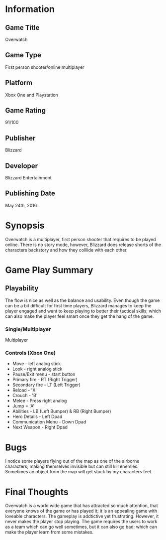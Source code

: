 # Information
## Game Title
Overwatch
## Game Type
First person shooter/online multiplayer
## Platform
Xbox One and Playstation 
## Game Rating
91/100
## Publisher
Blizzard
## Developer
Blizzard Entertainment
## Publishing Date
May 24th, 2016
# Synopsis
Overwatch is a multiplayer, first person shooter that requires to be played online. There is no story mode, however, Blizzard 
does release shorts of the characters backstory and how they colllide with each other.

# Game Play Summary
## Playability
The flow is nice as well as the balance and usability. Even though the game can be a bit difficult for first time players, 
Blizzard manages to keep the player engaged and want to keep playing to better their tactical skills; which can also
make the player feel smart once they get the hang of the game.

### Single/Multiplayer
Multiplayer 
### Controls (Xbox One)
* Move - left analog stick
* Look - right analog stick 
* Pause/Exit menu - start button
* Primary fire - RT (Right Trigger) 
* Secondary fire - LT (Left Trigger)
* Reload - 'X' 
* Crouch - 'B'
* Melee - Press right analog
* Jump = 'A'
* Abilities - LB (Left Bumper) & RB (Right Bumper)
* Hero Details - Left Dpad
* Communication Menu - Down Dpad
* Next Weapon - Right Dpad


# Bugs
I notice some players flying out of the map as one of the airborne characters; making themselves invisible but can still kill enemies.
Sometimes an object from the map will get stuck by my characters feet.
# Final Thoughts
Overwatch is a world wide game that has attracted so much attention, that everyone knows of the game or has played it;
it is an appealing game with loveable characters. The gameplay is addtictive yet frustrating. However, it never makes
the player stop playing. The game requires the users to work as a team which can go well sometimes, but it can also go bad;
which can make the player learn from some mistakes.

